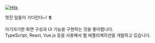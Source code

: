[![Hits](https://hits.seeyoufarm.com/api/count/incr/badge.svg?url=https%3A%2F%2Fgithub.com%2Feunha0ne)](https://hits.seeyoufarm.com)

멋진 일들이 기다린다~! 🏄

아기자기한 화면 구성과 UI 기능을 구현하는 것을 좋아합니다. <br/> 
TypeScript, React, Vue.js 등을 사용해서 웹 애플리케이션을 개발하고 있습니다.
